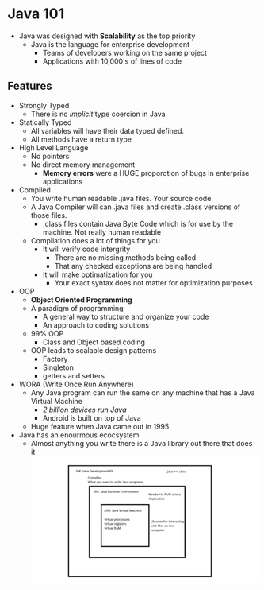 # Java 101
- Java was designed with **Scalability** as the top priority
  - Java is the language for enterprise development
    - Teams of developers working on the same project
    - Applications with 10,000's of lines of code

## Features 
- Strongly Typed
  - There is no *implicit* type coercion in Java
- Statically Typed
  - All variables will have their data typed defined.
  - All methods have a return type
- High Level Language
  - No pointers
  - No direct memory management
    - **Memory errors** were a HUGE proporotion of bugs in enterprise applications
- Compiled
  - You write human readable .java files. Your source code.
  - A Java Compiler will can .java files and create .class versions of those files.
    - .class files contain Java Byte Code which is for use by the machine. Not really human readable
  - Compilation does a lot of things for you
    - It will verify code intergrity
      - There are no missing methods being called
      - That any checked exceptions are being handled
    - It will make optimatization for you   
      - Your exact syntax does not matter for optimization purposes
- OOP
  - **Object Oriented Programming**
  - A paradigm of programming
    - A general way to structure and organize your code
    - An approach to coding solutions
  - 99% OOP
    - Class and Object based coding
  - OOP leads to scalable design patterns
    - Factory
    - Singleton 
    - getters and setters
- WORA (Write Once Run Anywhere)
  - Any Java program can run the same on any machine that has a Java Virtual Machine
    - *2 billion devices run Java*
    - Android is built on top of Java
  - Huge feature when Java came out in 1995
- Java has an enourmous ecocsystem
  - Almost anything you write there is a Java library out there that does it
![JDK vs JRE vs JVM](/images//jdk.png)
